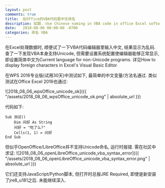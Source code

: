 ```yaml
---
layout: post
comments: true
title:  在Office的VBA代码里中文命名
description: 如题. Use Chinese naming in VBA code in office Excel software.
date:   2018-08-06 00:00:00 -0700
categories: 命名 VBA
---
```


在Excel处理数据时, 顺便试了一下VBA代码编辑器里输入中文, 结果显示为乱码. 查了一下发现VBA本身支持Unicode, 但需要设置系统配置使编辑器能够正常显示, 即设置简体中文为Current language for non-Unicode programs. 详见How to display foreign characters in Excel's Visual Basic Editor

在WPS 2016专业版(试用30天)中测试如下, 最简单的中文变量/方法名通过. 类似测试在Office Excel 2016也通过:

![2018_08_06_wpsOffice_unicode_ok]({{ "/assets/2018_08_06_wpsOffice_unicode_ok.png" | absolute_url }})

代码如下:
```basic
Sub 测试()
    Dim 问好 As String
    问好 = "吃了么?"
    Cells(1, 1) = 问好
End Sub
```

但似乎OpenOffice/LibreOffice并不支持Unicode命名, 运行时报错. 需在社区中求证:
![2018_08_06_openLibreOffice_unicode_vba_syntax_error]({{ "/assets/2018_08_06_openLibreOffice_unicode_vba_syntax_error.png" | absolute_url }})

它们还支持JavaScript/Python脚本, 但打开时总报JRE Required, 即使是新安装了jre8_u181之后. 未能继续深入.